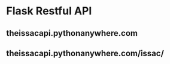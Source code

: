 # Flask Restful API

## theissacapi.pythonanywhere.com
## theissacapi.pythonanywhere.com/issac/<QUESTION>
